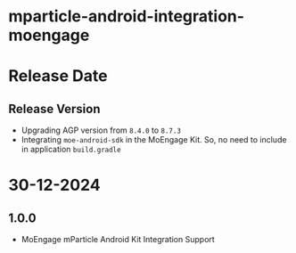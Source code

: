 # mparticle-android-integration-moengage

# Release Date

## Release Version
- Upgrading AGP version from `8.4.0` to `8.7.3`
- Integrating `moe-android-sdk` in the MoEngage Kit. So, no need to include in application `build.gradle`

# 30-12-2024

## 1.0.0
- MoEngage mParticle Android Kit Integration Support

